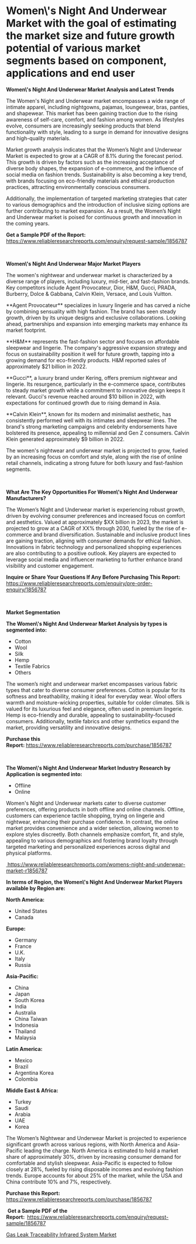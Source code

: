 <p><h1>Women\'s Night And Underwear Market with the goal of estimating the market size and future growth potential of various market segments based on component, applications and end user</h1></p><p><strong>Women\'s Night And Underwear Market Analysis and Latest Trends</strong></p>
<p><p>The Women's Night and Underwear market encompasses a wide range of intimate apparel, including nightgowns, pajamas, loungewear, bras, panties, and shapewear. This market has been gaining traction due to the rising awareness of self-care, comfort, and fashion among women. As lifestyles evolve, consumers are increasingly seeking products that blend functionality with style, leading to a surge in demand for innovative designs and high-quality materials.</p><p>Market growth analysis indicates that the Women’s Night and Underwear Market is expected to grow at a CAGR of 8.1% during the forecast period. This growth is driven by factors such as the increasing acceptance of diverse body shapes, the expansion of e-commerce, and the influence of social media on fashion trends. Sustainability is also becoming a key trend, with brands focusing on eco-friendly materials and ethical production practices, attracting environmentally conscious consumers.</p><p>Additionally, the implementation of targeted marketing strategies that cater to various demographics and the introduction of inclusive sizing options are further contributing to market expansion. As a result, the Women’s Night and Underwear market is poised for continuous growth and innovation in the coming years.</p></p>
<p><strong>Get a Sample PDF of the Report:&nbsp;</strong> <a href="https://www.reliableresearchreports.com/enquiry/request-sample/1856787?utm_campaign=2487&utm_medium=2&utm_source=Github&utm_content=ia&utm_term=27032025&utm_id=womens-night-and-underwear">https://www.reliableresearchreports.com/enquiry/request-sample/1856787</a></p>
<p>&nbsp;</p>
<p><strong>Women\'s Night And Underwear Major Market Players</strong></p>
<p><p>The women's nightwear and underwear market is characterized by a diverse range of players, including luxury, mid-tier, and fast-fashion brands. Key competitors include Agent Provocateur, Dior, H&M, Gucci, PRADA, Burberry, Dolce & Gabbana, Calvin Klein, Versace, and Louis Vuitton.</p><p>**Agent Provocateur** specializes in luxury lingerie and has carved a niche by combining sensuality with high fashion. The brand has seen steady growth, driven by its unique designs and exclusive collaborations. Looking ahead, partnerships and expansion into emerging markets may enhance its market footprint.</p><p>**H&M** represents the fast-fashion sector and focuses on affordable sleepwear and lingerie. The company's aggressive expansion strategy and focus on sustainability position it well for future growth, tapping into a growing demand for eco-friendly products. H&M reported sales of approximately $21 billion in 2022.</p><p>**Gucci**, a luxury brand under Kering, offers premium nightwear and lingerie. Its resurgence, particularly in the e-commerce space, contributes to steady market growth while a commitment to innovative design keeps it relevant. Gucci's revenue reached around $10 billion in 2022, with expectations for continued growth due to rising demand in Asia.</p><p>**Calvin Klein**, known for its modern and minimalist aesthetic, has consistently performed well with its intimates and sleepwear lines. The brand's strong marketing campaigns and celebrity endorsements have bolstered its presence, appealing to millennial and Gen Z consumers. Calvin Klein generated approximately $9 billion in 2022.</p><p>The women's nightwear and underwear market is projected to grow, fueled by an increasing focus on comfort and style, along with the rise of online retail channels, indicating a strong future for both luxury and fast-fashion segments.</p></p>
<p>&nbsp;</p>
<p><strong>What Are The Key Opportunities For Women\'s Night And Underwear Manufacturers?</strong></p>
<p><p>The Women’s Night and Underwear market is experiencing robust growth, driven by evolving consumer preferences and increased focus on comfort and aesthetics. Valued at approximately $XX billion in 2023, the market is projected to grow at a CAGR of XX% through 2030, fueled by the rise of e-commerce and brand diversification. Sustainable and inclusive product lines are gaining traction, aligning with consumer demands for ethical fashion. Innovations in fabric technology and personalized shopping experiences are also contributing to a positive outlook. Key players are expected to leverage social media and influencer marketing to further enhance brand visibility and customer engagement.</p></p>
<p><strong>Inquire or Share Your Questions If Any Before Purchasing This Report:</strong> <a href="https://www.reliableresearchreports.com/enquiry/pre-order-enquiry/1856787?utm_campaign=2487&utm_medium=2&utm_source=Github&utm_content=ia&utm_term=27032025&utm_id=womens-night-and-underwear">https://www.reliableresearchreports.com/enquiry/pre-order-enquiry/1856787</a></p>
<p>&nbsp;</p>
<p><strong>Market Segmentation</strong></p>
<p><strong>The Women\'s Night And Underwear Market Analysis by types is segmented into:</strong></p>
<p><ul><li>Cotton</li><li>Wool</li><li>Silk</li><li>Hemp</li><li>Textile Fabrics</li><li>Others</li></ul></p>
<p><p>The women’s night and underwear market encompasses various fabric types that cater to diverse consumer preferences. Cotton is popular for its softness and breathability, making it ideal for everyday wear. Wool offers warmth and moisture-wicking properties, suitable for colder climates. Silk is valued for its luxurious feel and elegance, often used in premium lingerie. Hemp is eco-friendly and durable, appealing to sustainability-focused consumers. Additionally, textile fabrics and other synthetics expand the market, providing versatility and innovative designs.</p></p>
<p><strong>Purchase this Report:&nbsp;</strong><a href="https://www.reliableresearchreports.com/purchase/1856787?utm_campaign=2487&utm_medium=2&utm_source=Github&utm_content=ia&utm_term=27032025&utm_id=womens-night-and-underwear">https://www.reliableresearchreports.com/purchase/1856787</a></p>
<p>&nbsp;</p>
<p><strong>The Women\'s Night And Underwear Market Industry Research by Application is segmented into:</strong></p>
<p><ul><li>Offline</li><li>Online</li></ul></p>
<p><p>Women's Night and Underwear markets cater to diverse customer preferences, offering products in both offline and online channels. Offline, customers can experience tactile shopping, trying on lingerie and nightwear, enhancing their purchase confidence. In contrast, the online market provides convenience and a wider selection, allowing women to explore styles discreetly. Both channels emphasize comfort, fit, and style, appealing to various demographics and fostering brand loyalty through targeted marketing and personalized experiences across digital and physical platforms.</p></p>
<p><a href="https://www.reliableresearchreports.com/womens-night-and-underwear-market-r1856787?utm_campaign=2487&utm_medium=2&utm_source=Github&utm_content=ia&utm_term=27032025&utm_id=womens-night-and-underwear">&nbsp;https://www.reliableresearchreports.com/womens-night-and-underwear-market-r1856787</a></p>
<p><strong>In terms of Region, the Women\'s Night And Underwear Market Players available by Region are:</strong></p>
<p>
    <p> <strong> North America: </strong>
        <ul>
            <li>United States</li>
            <li>Canada</li>
        </ul>
        </p> 
    <p> <strong> Europe: </strong>
        <ul>
            <li>Germany</li>
            <li>France</li>
            <li>U.K.</li>
            <li>Italy</li>
            <li>Russia</li>
        </ul>
        </p> 
    <p> <strong> Asia-Pacific: </strong>
        <ul>
            <li>China</li>
            <li>Japan</li>
            <li>South Korea</li>
            <li>India</li>
            <li>Australia</li>
            <li>China Taiwan</li>
            <li>Indonesia</li>
            <li>Thailand</li>
            <li>Malaysia</li>
        </ul>
        </p> 
    <p> <strong> Latin America: </strong>
        <ul>
            <li>Mexico</li>
            <li>Brazil</li>
            <li>Argentina Korea</li>
            <li>Colombia</li>
        </ul>
        </p> 
    <p> <strong> Middle East & Africa: </strong>
        <ul>
            <li>Turkey</li>
            <li>Saudi</li>
            <li>Arabia</li>
            <li>UAE</li>
            <li>Korea</li>
        </ul>
    </p>
    </p>
<p><p>The Women’s Nightwear and Underwear Market is projected to experience significant growth across various regions, with North America and Asia-Pacific leading the charge. North America is estimated to hold a market share of approximately 30%, driven by increasing consumer demand for comfortable and stylish sleepwear. Asia-Pacific is expected to follow closely at 28%, fueled by rising disposable incomes and evolving fashion trends. Europe accounts for about 25% of the market, while the USA and China contribute 10% and 7%, respectively.</p></p>
<p><strong>Purchase this Report: </strong><a href="https://www.reliableresearchreports.com/purchase/1856787?utm_campaign=2487&utm_medium=2&utm_source=Github&utm_content=ia&utm_term=27032025&utm_id=womens-night-and-underwear">https://www.reliableresearchreports.com/purchase/1856787</a></p>
<p>&nbsp;<strong>Get a Sample PDF of the Report:&nbsp;&nbsp;</strong><a href="https://www.reliableresearchreports.com/enquiry/request-sample/1856787?utm_campaign=2487&utm_medium=2&utm_source=Github&utm_content=ia&utm_term=27032025&utm_id=womens-night-and-underwear">https://www.reliableresearchreports.com/enquiry/request-sample/1856787</a></p>
<p><strong></strong></p>
<p><p><a href="https://github.com/chungwimbu4/Market-Research-Report-List-1/blob/main/gas-leak-traceability-infrared-system-market.md?utm_campaign=2487&utm_medium=2&utm_source=Github&utm_content=ia&utm_term=27032025&utm_id=womens-night-and-underwear">Gas Leak Traceability Infrared System Market</a></p></p>
